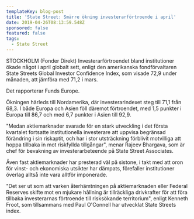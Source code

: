 ```yaml
---
templateKey: blog-post
title: 'State Street: Smärre ökning investerarförtroende i april'
date: 2019-04-26T08:13:59.548Z
sponsored: false
featured: false
tags:
  - State Street
---
```

STOCKHOLM (Fonder Direkt) Investerarförtroendet bland institutioner ökade något i april globalt sett, enligt den amerikanska fondförvaltaren State Streets Global Investor Confidence Index, som visade 72,9 under månaden, att jämföra med 71,2 i mars.



Det rapporterar Funds Europe.



Ökningen härleds till Nordamerika, där investerarindexet steg till 71,1 från 68,3. I både Europa och Asien föll däremot förtroendet, med 1,5 punkter i Europa till 86,7 och med 6,7 punkter i Asien till 92,9.



"Medan aktiemarknader svarade för en stark utveckling i det första kvartalet fortsatte institutionella investerare att uppvisa begränsad förändring i sin riskaptit, och har i stor utsträckning förblivit motvilliga att hoppa tillbaka in mot riskfyllda tillgångar", menar Rajeev Bhargava, som är chef för bevakning av investerarbeteende på State Street Associates.



Även fast aktiemarknader har presterad väl på sistone, i takt med att oron för vinst- och ekonomiska utsikter har dämpats, förefaller institutioner överlag alltså inte vara alltför imponerade.



"Det ser ut som att varken återhämtningen på aktiemarknaden eller Federal Reserves skifte mot en mjukare hållning är tillräckliga drivkrafter för att föra tillbaka investerarnas förtroende till risksökande territorium", enligt Kenneth Froot, som tillsammans med Paul O'Connell har utvecklat State Streets index.
